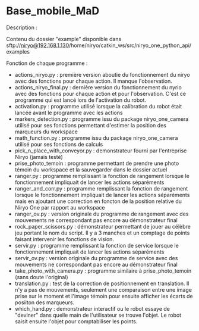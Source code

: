 # Base_mobile_MaD

Description :

Contenu du dossier "example" disponible dans sftp://niryo@192.168.1.130/home/niryo/catkin_ws/src/niryo_one_python_api/examples

Fonction de chaque programme :

- actions_niryo.py : première version aboutie du fonctionnement du niryo avec des fonctions pour chaque action. Il manque l'observation.
- actions_niryo_final.py : dernière version du fonctionnement du nyrio avec des fonctions pour chaque action et pour l'observation. C'est ce programme qui est lancé lors de l'activation du robot.
- activation.py : programme utilisé lorsque la calibration du robot était lancée avant le programme avec les actions
- markers_detection.py : programme issu du package niryo_one_camera utilisé pour ses fonctions permettant d'estimer la position des marqueurs du workspace
- math_function.py : programme issu du package niryo_one_camera utilisé pour ses fonctions de calculs
- pick_n_place_with_conveyor.py : demonstrateur fourni par l'entreprise Niryo (jamais testé)
- prise_photo_temoin : programme permettant de prendre une photo témoin du workspace et la sauvegarder dans le dossier actuel
- ranger.py : programme remplissant la fonction de rangement lorsque le fonctionnement impliquait de lancer les actions séparéments 
- ranger_and_corr.py : programme remplissant la fonction de rangement lorsque le fonctionnement impliquait de lancer les actions séparéments mais en ajoutant une correction en foncton de la position relative du Niryo One par rapport au workspace
- ranger_ov.py : version originale du programme de rangement avec des mouvements ne correspondant pas encore au démonstrateur final
- rock_paper_scissors.py : démonstrateur permettant de jouer au célèbre jeu portant le nom du script. Il y a 3 manches et un comptage de points faisant intervenir les fonctions de vision.
- servir.py : programme remplissant la fonction de service lorsque le fonctionnement impliquait de lancer les actions séparéments
- servir_ov.py : version originale du programme de service avec des mouvements ne correspondant pas encore au démonstrateur final
- take_photo_with_camera.py : programme similaire à prise_photo_temoin (sans doute l'original)
- translation.py : test de la correction de positionnement en translation. Il n'y a pas de mouvements, seulement une comparaison entre une image prise sur le moment et l'image témoin pour ensuite afficher les écarts de posiiton des marqueurs.
- which_hand.py : demonstrateur interactif ou le robot essaye de "deviner" dans quelle main de l'utilisateur se trouve l'objet. Le robot saisit ensuite l'objet pour comptabiliser les points.
